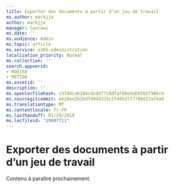 ```yaml
---
title: Exporter des documents à partir d’un jeu de travail
ms.author: markjjo
author: markjjo
manager: laurawi
ms.date: ''
ms.audience: Admin
ms.topic: article
ms.service: o365-administration
localization_priority: Normal
ms.collection: ''
search.appverid:
- MOE150
- MET150
ms.assetid: ''
description: ''
ms.openlocfilehash: c33d4ca6104cdcddf7c8dfaf0bedabb565f986cb
ms.sourcegitcommit: ee28ee2b2bdfd049333c2f495d7f7780d13af4a6
ms.translationtype: MT
ms.contentlocale: fr-FR
ms.lasthandoff: 01/29/2019
ms.locfileid: "29607711"
---
```

# <a name="export-documents-from-a-working-set"></a>Exporter des documents à partir d’un jeu de travail

Contenu à paraître prochainement.